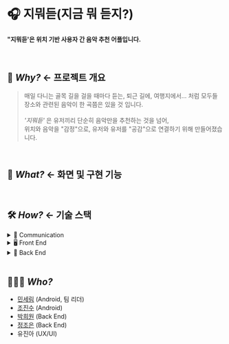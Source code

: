 # 🎧 지뭐듣(지금 뭐 듣지?)
#### "지뭐듣'은 위치 기반 사용자 간 음악 추천 어플입니다. <br><br><br>

## 🤔 <I>Why?</I> <- 프로젝트 개요
> 매일 다니는 골목 길을 걸을 때마다 듣는, 퇴근 길에, 여행지에서... 처럼 모두들 장소와 관련된 음악이 한 곡쯤은 있을 것 입니다.<br><br> 
> <I>'지뭐듣'</I> 은 유저끼리 단순히 음악만을 추천하는 것을 넘어,  
> 위치와 음악을 "감정"으로, 유저와 유저를 "공감"으로 연결하기 위해 만들어졌습니다.


<br>

## 🎯 <I>What?</I> <- 화면 및 구현 기능<br>

<br>

## 🛠️ <I>How?</I> <- 기술 스택 <br>
<details>
  <summary>🤝  Communication</summary>
  <img src="https://img.shields.io/badge/github-181717?style=for-the-badge&logo=github&logoColor=white">
  <img src="https://img.shields.io/badge/Notion-000000?style=for-the-badge&logo=notion&logoColor=white">
  <img src="https://img.shields.io/badge/Figma-F24E1E?style=for-the-badge&logo=figma&logoColor=white">
  <img src="https://img.shields.io/badge/Discord-5865F2?style=for-the-badge&logo=discord&logoColor=white">
</details>

<details>
  <summary>🖥️  Front End</summary>
  <img src="https://img.shields.io/badge/Android-3DDC84?style=for-the-badge&logo=Android&logoColor=white">
  <img src="https://img.shields.io/badge/Kotlin-7F52FF?style=for-the-badge&logo=Kotlin&logoColor=white">
  <img src="https://img.shields.io/badge/Mac-FFFFFF?style=for-the-badge&logo=apple&logoColor=black">
  <img src="https://img.shields.io/badge/Windows-0078D6?style=for-the-badge&logo=windows&logoColor=white">
  <br>
  <img src="https://img.shields.io/badge/Jetpack AAC-FF0000?style=for-the-badge&logo=&logoColor=white">
  <img src="https://img.shields.io/badge/MVVM-0F9D58?style=for-the-badge&logo=&logoColor=white">
  <img src="https://img.shields.io/badge/Coroutine-0F9D58?style=for-the-badge&logo=&logoColor=white">
  <img src="https://img.shields.io/badge/Retrofit-3E4348?style=for-the-badge&logo=Square&logoColor=white">
  <img src="https://img.shields.io/badge/OkHttp-3E4348?style=for-the-badge&logo=Square&logoColor=white">
  <img src="https://img.shields.io/badge/Glide4-008ED2?style=for-the-badge&logo=&logoColor=white">
  <img src="https://img.shields.io/badge/Google Maps-4285F4?style=for-the-badge&logo=googlemaps&logoColor=white">
  <img src="https://img.shields.io/badge/Mania DB-FF3366?style=for-the-badge&logo=music&logoColor=white">
</details>

<details>
  <summary>💾  Back End</summary>
  <img src="https://img.shields.io/badge/IntelliJ-000000?style=for-the-badge&logo=intellijidea&logoColor=white">
  <img src="https://img.shields.io/badge/Java-7F52FF?style=for-the-badge&logo=Java&logoColor=white">
  <img src="https://img.shields.io/badge/Mac-FFFFFF?style=for-the-badge&logo=apple&logoColor=black">
  <img src="https://img.shields.io/badge/Windows-0078D6?style=for-the-badge&logo=windows&logoColor=white">
</details><br>

## 👩‍👩‍👦 <I>Who?</I>
* [민세림](https://github.com/anonymousRecords) (Android, 팀 리더)
* [조진수](https://github.com/jinsuCH0/) (Android)
* [박희원](https://github.com/hw130) (Back End)
* [정조은](https://github.com/joeun-01) (Back End)
* 유진아 (UX/UI)
